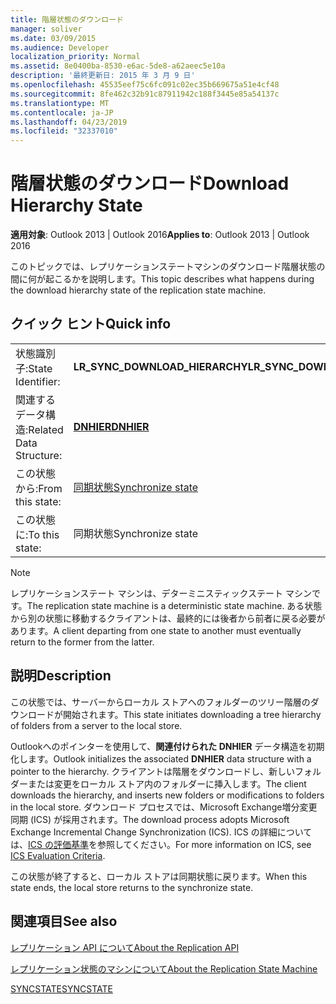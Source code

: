 ```yaml
---
title: 階層状態のダウンロード
manager: soliver
ms.date: 03/09/2015
ms.audience: Developer
localization_priority: Normal
ms.assetid: 8e0400ba-8530-e6ac-5de8-a62aeec5e10a
description: '最終更新日: 2015 年 3 月 9 日'
ms.openlocfilehash: 45535eef75c6fc091c02ec35b669675a51e4cf48
ms.sourcegitcommit: 8fe462c32b91c87911942c188f3445e85a54137c
ms.translationtype: MT
ms.contentlocale: ja-JP
ms.lasthandoff: 04/23/2019
ms.locfileid: "32337010"
---
```

# <a name="download-hierarchy-state"></a><span data-ttu-id="e7395-103">階層状態のダウンロード</span><span class="sxs-lookup"><span data-stu-id="e7395-103">Download Hierarchy State</span></span>

  
  
<span data-ttu-id="e7395-104">**適用対象**: Outlook 2013 | Outlook 2016</span><span class="sxs-lookup"><span data-stu-id="e7395-104">**Applies to**: Outlook 2013 | Outlook 2016</span></span> 
  
 <span data-ttu-id="e7395-105">このトピックでは、レプリケーションステートマシンのダウンロード階層状態の間に何が起こるかを説明します。</span><span class="sxs-lookup"><span data-stu-id="e7395-105">This topic describes what happens during the download hierarchy state of the replication state machine.</span></span> 
  
## <a name="quick-info"></a><span data-ttu-id="e7395-106">クイック ヒント</span><span class="sxs-lookup"><span data-stu-id="e7395-106">Quick info</span></span>

|||
|:-----|:-----|
|<span data-ttu-id="e7395-107">状態識別子:</span><span class="sxs-lookup"><span data-stu-id="e7395-107">State Identifier:</span></span>  <br/> |<span data-ttu-id="e7395-108">**LR_SYNC_DOWNLOAD_HIERARCHY**</span><span class="sxs-lookup"><span data-stu-id="e7395-108">**LR_SYNC_DOWNLOAD_HIERARCHY**</span></span> <br/> |
|<span data-ttu-id="e7395-109">関連するデータ構造:</span><span class="sxs-lookup"><span data-stu-id="e7395-109">Related Data Structure:</span></span>  <br/> |<span data-ttu-id="e7395-110">**[DNHIER](dnhier.md)**</span><span class="sxs-lookup"><span data-stu-id="e7395-110">**[DNHIER](dnhier.md)**</span></span> <br/> |
|<span data-ttu-id="e7395-111">この状態から:</span><span class="sxs-lookup"><span data-stu-id="e7395-111">From this state:</span></span>  <br/> |[<span data-ttu-id="e7395-112">同期状態</span><span class="sxs-lookup"><span data-stu-id="e7395-112">Synchronize state</span></span>](synchronize-state.md) <br/> |
|<span data-ttu-id="e7395-113">この状態に:</span><span class="sxs-lookup"><span data-stu-id="e7395-113">To this state:</span></span>  <br/> |<span data-ttu-id="e7395-114">同期状態</span><span class="sxs-lookup"><span data-stu-id="e7395-114">Synchronize state</span></span>  <br/> |
   
> [!NOTE]
> <span data-ttu-id="e7395-115">レプリケーションステート マシンは、デターミニスティックステート マシンです。</span><span class="sxs-lookup"><span data-stu-id="e7395-115">The replication state machine is a deterministic state machine.</span></span> <span data-ttu-id="e7395-116">ある状態から別の状態に移動するクライアントは、最終的には後者から前者に戻る必要があります。</span><span class="sxs-lookup"><span data-stu-id="e7395-116">A client departing from one state to another must eventually return to the former from the latter.</span></span> 
  
## <a name="description"></a><span data-ttu-id="e7395-117">説明</span><span class="sxs-lookup"><span data-stu-id="e7395-117">Description</span></span>

<span data-ttu-id="e7395-118">この状態では、サーバーからローカル ストアへのフォルダーのツリー階層のダウンロードが開始されます。</span><span class="sxs-lookup"><span data-stu-id="e7395-118">This state initiates downloading a tree hierarchy of folders from a server to the local store.</span></span> 
  
<span data-ttu-id="e7395-119">Outlookへのポインターを使用して、**関連付けられた DNHIER** データ構造を初期化します。</span><span class="sxs-lookup"><span data-stu-id="e7395-119">Outlook initializes the associated **DNHIER** data structure with a pointer to the hierarchy.</span></span> <span data-ttu-id="e7395-120">クライアントは階層をダウンロードし、新しいフォルダーまたは変更をローカル ストア内のフォルダーに挿入します。</span><span class="sxs-lookup"><span data-stu-id="e7395-120">The client downloads the hierarchy, and inserts new folders or modifications to folders in the local store.</span></span> <span data-ttu-id="e7395-121">ダウンロード プロセスでは、Microsoft Exchange増分変更同期 (ICS) が採用されます。</span><span class="sxs-lookup"><span data-stu-id="e7395-121">The download process adopts Microsoft Exchange Incremental Change Synchronization (ICS).</span></span> <span data-ttu-id="e7395-122">ICS の詳細については、[ICS の評価基準](https://msdn.microsoft.com/library/aa579252%28EXCHG.80%29.aspx)を参照してください。</span><span class="sxs-lookup"><span data-stu-id="e7395-122">For more information on ICS, see [ICS Evaluation Criteria](https://msdn.microsoft.com/library/aa579252%28EXCHG.80%29.aspx).</span></span>
  
<span data-ttu-id="e7395-123">この状態が終了すると、ローカル ストアは同期状態に戻ります。</span><span class="sxs-lookup"><span data-stu-id="e7395-123">When this state ends, the local store returns to the synchronize state.</span></span>
  
## <a name="see-also"></a><span data-ttu-id="e7395-124">関連項目</span><span class="sxs-lookup"><span data-stu-id="e7395-124">See also</span></span>



[<span data-ttu-id="e7395-125">レプリケーション API について</span><span class="sxs-lookup"><span data-stu-id="e7395-125">About the Replication API</span></span>](about-the-replication-api.md)
  
[<span data-ttu-id="e7395-126">レプリケーション状態のマシンについて</span><span class="sxs-lookup"><span data-stu-id="e7395-126">About the Replication State Machine</span></span>](about-the-replication-state-machine.md)
  
[<span data-ttu-id="e7395-127">SYNCSTATE</span><span class="sxs-lookup"><span data-stu-id="e7395-127">SYNCSTATE</span></span>](syncstate.md)

